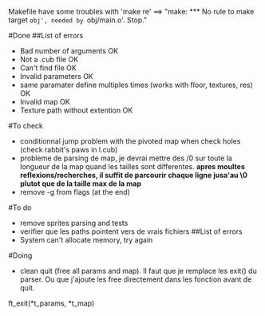 Makefile have some troubles with 'make re'
==> "make: *** No rule to make target `obj', needed by `obj/main.o'.  Stop."



#Done
##List of errors
- Bad number of arguments OK
- Not a .cub file OK
- Can't find file OK
- Invalid parameters OK
- same paramater define multiples times (works with floor, textures, res) OK
- Invalid map OK
- Texture path without extention OK



#To check
- conditionnal jump problem with the pivoted map when check holes (check rabbit's paws in l.cub)
- probleme de parsing de map, je devrai mettre des /0 sur toute la longueur de la map quand les tailles sont differentes. **apres moultes reflexions/recherches, il suffit de parcourir chaque ligne jusa'au \0 plutot que de la taille max de la map**
- remove -g from flags (at the end)

#To do
- remove sprites parsing and tests
- verifier que les paths pointent vers de vrais fichiers
##List of errors
- System can't allocate memory, try again

#Doing
- clean quit (free all params and map). Il faut que je remplace les exit() du parser. Ou que j'ajoute les free directement dans les fonction avant de quit.

ft_exit(*t_params, *t_map)
